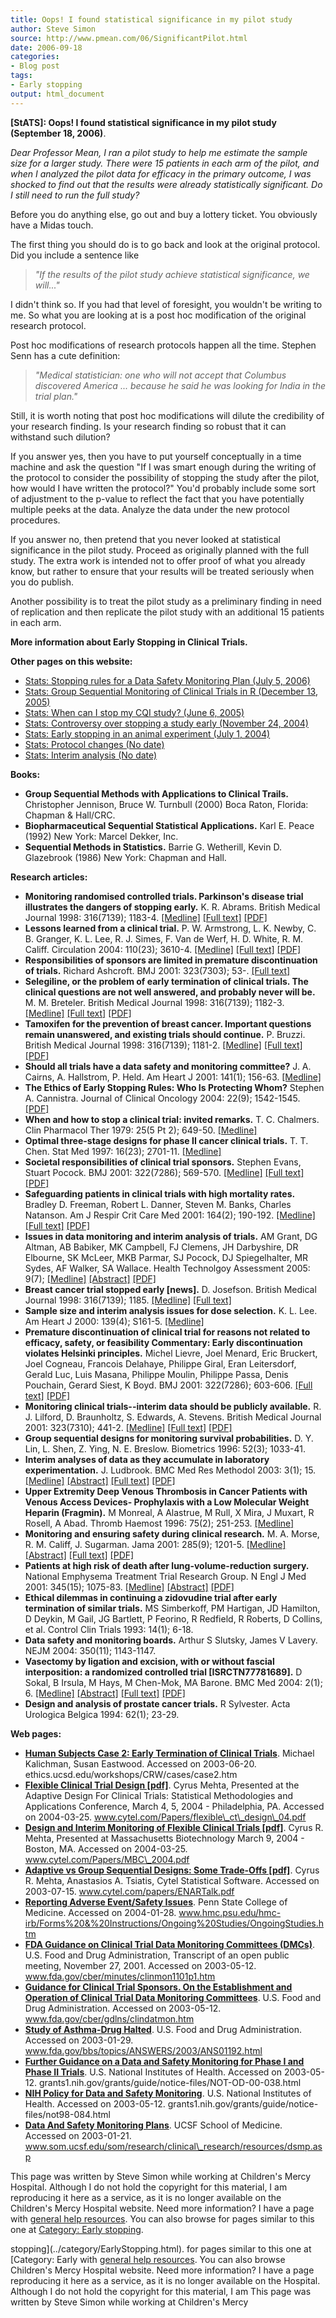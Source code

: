```yaml
---
title: Oops! I found statistical significance in my pilot study
author: Steve Simon
source: http://www.pmean.com/06/SignificantPilot.html
date: 2006-09-18
categories:
- Blog post
tags:
- Early stopping
output: html_document
---
```

**[StATS]: Oops! I found statistical significance in
my pilot study (September 18, 2006)**.

*Dear Professor Mean, I ran a pilot study to help me estimate the sample
size for a larger study. There were 15 patients in each arm of the
pilot, and when I analyzed the pilot data for efficacy in the primary
outcome, I was shocked to find out that the results were already
statistically significant. Do I still need to run the full study?*

Before you do anything else, go out and buy a lottery ticket. You
obviously have a Midas touch.

The first thing you should do is to go back and look at the original
protocol. Did you include a sentence like

> *"If the results of the pilot study achieve statistical significance,
> we will\..."*

I didn't think so. If you had that level of foresight, you wouldn't be
writing to me. So what you are looking at is a post hoc modification of
the original research protocol.

Post hoc modifications of research protocols happen all the time.
Stephen Senn has a cute definition:

> *"Medical statistician: one who will not accept that Columbus
> discovered America \... because he said he was looking for India in
> the trial plan."*

Still, it is worth noting that post hoc modifications will dilute the
credibility of your research finding. Is your research finding so robust
that it can withstand such dilution?

If you answer yes, then you have to put yourself conceptually in a time
machine and ask the question "If I was smart enough during the writing
of the protocol to consider the possibility of stopping the study after
the pilot, how would I have written the protocol?" You'd probably
include some sort of adjustment to the p-value to reflect the fact that
you have potentially multiple peeks at the data. Analyze the data under
the new protocol procedures.

If you answer no, then pretend that you never looked at statistical
significance in the pilot study. Proceed as originally planned with the
full study. The extra work is intended not to offer proof of what you
already know, but rather to ensure that your results will be treated
seriously when you do publish.

Another possibility is to treat the pilot study as a preliminary finding
in need of replication and then replicate the pilot study with an
additional 15 patients in each arm.

**More information about Early Stopping in Clinical Trials.**

**Other pages on this website:**

-   [Stats: Stopping rules for a Data Safety Monitoring Plan (July
    5, 2006)](http://StoppingRules.asp)
-   [Stats: Group Sequential Monitoring of Clinical Trials in R
    (December
    13, 2005)](http://www.pmean.com/weblog2005/GroupSequential.html)
-   [Stats: When can I stop my CQI study? (June
    6, 2005)](http://www.pmean.com/weblog2005/StopStudy.html)
-   [Stats: Controversy over stopping a study early (November
    24, 2004)](http://www.pmean.com/weblog2004/EarlyStoppingControversy.html)
-   [Stats: Early stopping in an animal experiment (July
    1, 2004)](http://www.pmean.com/weblog2004/EarlyStoppingAnimal.html)
-   [Stats: Protocol changes (No date)](../ask/protocol.asp)
-   [Stats: Interim analysis (No date)](../plan/interim.asp)

**Books:**

-   **Group Sequential Methods with Applications to Clinical Trails.**
    Christopher Jennison, Bruce W. Turnbull (2000) Boca Raton, Florida:
    Chapman & Hall/CRC.
-   **Biopharmaceutical Sequential Statistical Applications.** Karl E.
    Peace (1992) New York: Marcel Dekker, Inc.
-   **Sequential Methods in Statistics.** Barrie G. Wetherill, Kevin D.
    Glazebrook (1986) New York: Chapman and Hall.

**Research articles:**

-   **Monitoring randomised controlled trials. Parkinson's disease
    trial illustrates the dangers of stopping early.** K. R. Abrams.
    British Medical Journal 1998: 316(7139); 1183-4.
    [\[Medline\]](http://www.ncbi.nlm.nih.gov/entrez/query.fcgi?cmd=Retrieve&db=PubMed&list_uids=9552993&dopt=Abstract)
    [\[Full text\]](http://bmj.com/cgi/content/full/316/7139/1183)
    [\[PDF\]](http://www.pubmedcentral.gov/picrender.fcgi?artid=1112981&blobtype=pdf)
-   **Lessons learned from a clinical trial.** P. W. Armstrong, L. K.
    Newby, C. B. Granger, K. L. Lee, R. J. Simes, F. Van de Werf, H. D.
    White, R. M. Califf. Circulation 2004: 110(23); 3610-4.
    [\[Medline\]](http://www.ncbi.nlm.nih.gov/entrez/query.fcgi?cmd=Retrieve&db=PubMed&list_uids=15583090&dopt=Abstract)
    [\[Full
    text\]](http://circ.ahajournals.org/cgi/content/full/110/23/3610)
    [\[PDF\]](http://www.circ.ahajournals.org/cgi/reprint/110/23/3610.pdf)
-   **Responsibilities of sponsors are limited in premature
    discontinuation of trials.** Richard Ashcroft. BMJ 2001: 323(7303);
    53-. [\[Full text\]](http://bmj.com/cgi/content/full/323/7303/53)
-   **Selegiline, or the problem of early termination of clinical
    trials. The clinical questions are not well answered, and probably
    never will be.** M. M. Breteler. British Medical Journal 1998:
    316(7139); 1182-3.
    [\[Medline\]](http://www.ncbi.nlm.nih.gov/entrez/query.fcgi?cmd=Retrieve&db=PubMed&list_uids=955299&dopt=Abstract)
    [\[Full text\]](http://bmj.com/cgi/content/full/316/7139/1182)
    [\[PDF\]](http://www.pubmedcentral.gov/picrender.fcgi?artid=1112980&blobtype=pdf)
-   **Tamoxifen for the prevention of breast cancer. Important questions
    remain unanswered, and existing trials should continue.** P. Bruzzi.
    British Medical Journal 1998: 316(7139); 1181-2.
    [\[Medline\]](http://www.ncbi.nlm.nih.gov/entrez/query.fcgi?cmd=Retrieve&db=PubMed&list_uids=9552991&dopt=Abstract)
    [\[Full text\]](http://bmj.com/cgi/content/full/316/7139/1181)
    [\[PDF\]](http://www.pubmedcentral.gov/picrender.fcgi?artid=1112979&blobtype=pdf)
-   **Should all trials have a data safety and monitoring
    committee?** J. A. Cairns, A. Hallstrom, P. Held. Am Heart J 2001:
    141(1); 156-63.
    [\[Medline\]](http://www.ncbi.nlm.nih.gov/entrez/query.fcgi?cmd=Retrieve&db=PubMed&list_uids=11136502&dopt=Abstract)
-   **The Ethics of Early Stopping Rules: Who Is Protecting Whom?**
    Stephen A. Cannistra. Journal of Clinical Oncology 2004: 22(9);
    1542-1545.
    [\[PDF\]](http://www.jco.org/cgi/content/full/22/9/1542?etoc)
-   **When and how to stop a clinical trial: invited remarks.** T. C.
    Chalmers. Clin Pharmacol Ther 1979: 25(5 Pt 2); 649-50.
    [\[Medline\]](http://www.ncbi.nlm.nih.gov/entrez/query.fcgi?cmd=Retrieve&db=PubMed&list_uids=373948&dopt=Abstract)
-   **Optimal three-stage designs for phase II cancer clinical
    trials.** T. T. Chen. Stat Med 1997: 16(23); 2701-11.
    [\[Medline\]](http://www.ncbi.nlm.nih.gov/entrez/query.fcgi?cmd=Retrieve&db=PubMed&list_uids=9421870&dopt=Abstract)
-   **Societal responsibilities of clinical trial sponsors.** Stephen
    Evans, Stuart Pocock. BMJ 2001: 322(7286); 569-570.
    [\[Medline\]](http://www.ncbi.nlm.nih.gov/entrez/query.fcgi?cmd=Retrieve&db=PubMed&list_uids=11238141&dopt=Abstract)
    [\[Full text\]](http://bmj.com/cgi/content/full/322/7286/569)
    [\[PDF\]](http://bmj.com/cgi/reprint/322/7286/569.pdf)
-   **Safeguarding patients in clinical trials with high mortality
    rates.** Bradley D. Freeman, Robert L. Danner, Steven M. Banks,
    Charles Natanson. Am J Respir Crit Care Med 2001: 164(2); 190-192.
    [\[Medline\]](http://www.ncbi.nlm.nih.gov/entrez/query.fcgi?cmd=Retrieve&db=PubMed&list_uids=11463585&dopt=Abstract)
    [\[Full
    text\]](http://ajrccm.atsjournals.org/cgi/content/full/164/2/190)
    [\[PDF\]](http://ajrccm.atsjournals.org/cgi/reprint/164/2/190.pdf)
-   **Issues in data monitoring and interim analysis of trials.** AM
    Grant, DG Altman, AB Babiker, MK Campbell, FJ Clemens, JH
    Darbyshire, DR Elbourne, SK McLeer, MKB Parmar, SJ Pocock, DJ
    Spiegelhalter, MR Sydes, AF Walker, SA Wallace. Health Technolgoy
    Assessment 2005: 9(7);
    [\[Medline\]](http://www.ncbi.nlm.nih.gov/entrez/query.fcgi?cmd=Retrieve&db=PubMed&list_uids=15763038&dopt=Abstract)
    [\[Abstract\]](http://www.hta.ac.uk/execsumm/summ907.htm)
    [\[PDF\]](http://www.hta.ac.uk/fullmono/mon907.pdf)
-   **Breast cancer trial stopped early \[news\].** D. Josefson. British
    Medical Journal 1998: 316(7139); 1185.
    [\[Medline\]](http://www.ncbi.nlm.nih.gov/entrez/query.fcgi?cmd=Retrieve&db=PubMed&list_uids=9583923&dopt=Abstract)
    [\[Full text\]](http://bmj.com/cgi/content/full/316/7139/1185/d)
-   **Sample size and interim analysis issues for dose selection.** K.
    L. Lee. Am Heart J 2000: 139(4); S161-5.
    [\[Medline\]](http://www.ncbi.nlm.nih.gov/entrez/query.fcgi?cmd=Retrieve&db=PubMed&list_uids=10740124&dopt=Abstract)
-   **Premature discontinuation of clinical trial for reasons not
    related to efficacy, safety, or feasibility Commentary: Early
    discontinuation violates Helsinki principles.** Michel Lievre, Joel
    Menard, Eric Bruckert, Joel Cogneau, Francois Delahaye, Philippe
    Giral, Eran Leitersdorf, Gerald Luc, Luis Masana, Philippe Moulin,
    Philippe Passa, Denis Pouchain, Gerard Siest, K Boyd. BMJ 2001:
    322(7286); 603-606. [\[Full
    text\]](http://bmj.com/cgi/content/full/322/7286/603)
    [\[PDF\]](http://bmj.com/cgi/reprint/322/7286/603.pdf)
-   **Monitoring clinical trials\--interim data should be publicly
    available.** R. J. Lilford, D. Braunholtz, S. Edwards, A. Stevens.
    British Medical Journal 2001: 323(7310); 441-2.
    [\[Medline\]](http://www.ncbi.nlm.nih.gov/entrez/query.fcgi?cmd=Retrieve&db=PubMed&list_uids=11520848&dopt=Abstract)
    [\[Full text\]](http://bmj.com/cgi/content/full/323/7310/441)
    [\[PDF\]](http://bmj.com/cgi/reprint/323/7310/441.pdf)
-   **Group sequential designs for monitoring survival
    probabilities.** D. Y. Lin, L. Shen, Z. Ying, N. E. Breslow.
    Biometrics 1996: 52(3); 1033-41.
-   **Interim analyses of data as they accumulate in laboratory
    experimentation.** J. Ludbrook. BMC Med Res Methodol 2003: 3(1); 15.
    [\[Medline\]](http://www.ncbi.nlm.nih.gov/entrez/query.fcgi?cmd=Retrieve&db=PubMed&list_uids=12930561&dopt=Abstract)
    [\[Abstract\]](http://www.biomedcentral.com/1471-2288/3/15/abstract)
    [\[Full text\]](http://www.biomedcentral.com/1471-2288/3/15)
    [\[PDF\]](http://www.biomedcentral.com/content/pdf/1471-2288-3-15.pdf)
-   **Upper Extremity Deep Venous Thrombosis in Cancer Patients with
    Venous Access Devices- Prophylaxis with a Low Molecular Weight
    Heparin (Fragmin).** M Monreal, A Alastrue, M Rull, X Mira, J
    Muxart, R Rosell, A Abad. Thromb Haemost 1996: 75(2); 251-253.
    [\[Medline\]](http://www.ncbi.nlm.nih.gov/entrez/query.fcgi?cmd=Retrieve&db=PubMed&list_uids=8815570&dopt=Abstract)
-   **Monitoring and ensuring safety during clinical research.** M. A.
    Morse, R. M. Califf, J. Sugarman. Jama 2001: 285(9); 1201-5.
    [\[Medline\]](http://www.ncbi.nlm.nih.gov/entrez/query.fcgi?cmd=Retrieve&db=PubMed&list_uids=11231751&dopt=Abstract)
    [\[Abstract\]](http://jama.ama-assn.org/cgi/content/abstract/285/9/1201)
    [\[Full
    text\]](http://jama.ama-assn.org/cgi/content/full/285/9/1201)
    [\[PDF\]](http://jama.ama-assn.org/cgi/reprint/285/9/1201.pdf)
-   **Patients at high risk of death after lung-volume-reduction
    surgery.** National Emphysema Treatment Trial Research Group. N Engl
    J Med 2001: 345(15); 1075-83.
    [\[Medline\]](http://www.ncbi.nlm.nih.gov/entrez/query.fcgi?cmd=Retrieve&db=PubMed&list_uids=11596586&dopt=Abstract)
    [\[Abstract\]](http://content.nejm.org/cgi/content/abstract/345/15/1075)
    [\[PDF\]](http://content.nejm.org/cgi/reprint/345/15/1075.pdf)
-   **Ethical dilemmas in continuing a zidovudine trial after early
    termination of similar trials.** MS Simberkoff, PM Hartigan, JD
    Hamilton, D Deykin, M Gail, JG Bartlett, P Feorino, R Redfield, R
    Roberts, D Collins, et al. Control Clin Trials 1993: 14(1); 6-18.
-   **Data safety and monitoring boards.** Arthur S Slutsky, James V
    Lavery. NEJM 2004: 350(11); 1143-1147.
-   **Vasectomy by ligation and excision, with or without fascial
    interposition: a randomized controlled trial \[ISRCTN77781689\].** D
    Sokal, B Irsula, M Hays, M Chen-Mok, MA Barone. BMC Med 2004: 2(1);
    6.
    [\[Medline\]](http://www.ncbi.nlm.nih.gov/entrez/query.fcgi?cmd=Retrieve&db=PubMed&list_uids=15056388&dopt=Abstract)
    [\[Abstract\]](http://www.biomedcentral.com/1741-7015/2/6/abstract)
    [\[Full text\]](http://www.biomedcentral.com/1741-7015/2/6)
    [\[PDF\]](http://www.biomedcentral.com/content/pdf/1741-7015-2-6.pdf)
-   **Design and analysis of prostate cancer trials.** R Sylvester. Acta
    Urologica Belgica 1994: 62(1); 23-29.

**Web pages:**

-   **[Human Subjects Case 2: Early Termination of Clinical
    Trials](http://ethics.ucsd.edu/workshops/CRW/cases/case2.htm)**.
    Michael Kalichman, Susan Eastwood. Accessed on 2003-06-20.
    ethics.ucsd.edu/workshops/CRW/cases/case2.htm
-   **[Flexible Clinical Trial Design
    \[pdf\]](http://www.cytel.com/Papers/flexible_ct_design_04.pdf)**.
    Cyrus Mehta, Presented at the Adaptive Design For Clinical Trials:
    Statistical Methodologies and Applications Conference, March 4, 5,
    2004 - Philadelphia, PA. Accessed on 2004-03-25.
    www.cytel.com/Papers/flexible\_ct\_design\_04.pdf
-   **[Design and Interim Monitoring of Flexible Clinical Trials
    \[pdf\]](http://www.cytel.com/Papers/MBC_2004.pdf)**. Cyrus R.
    Mehta, Presented at Massachusetts Biotechnology March 9, 2004 -
    Boston, MA. Accessed on 2004-03-25.
    www.cytel.com/Papers/MBC\_2004.pdf
-   **[Adaptive vs Group Sequential Designs: Some Trade-Offs
    \[pdf\]](http://www.cytel.com/papers/ENARTalk.pdf)**. Cyrus R.
    Mehta, Anastasios A. Tsiatis, Cytel Statistical Software. Accessed
    on 2003-07-15. www.cytel.com/papers/ENARTalk.pdf
-   **[Reporting Adverse Event/Safety
    Issues](http://www.hmc.psu.edu/hmc-irb/Forms%20&%20Instructions/Ongoing%20Studies/OngoingStudies.htm)**.
    Penn State College of Medicine. Accessed on 2004-01-28.
    www.hmc.psu.edu/hmc-irb/Forms%20&%20Instructions/Ongoing%20Studies/OngoingStudies.htm
-   **[FDA Guidance on Clinical Trial Data Monitoring Committees
    (DMCs)](http://www.fda.gov/cber/minutes/clinmon1101p1.htm)**. U.S.
    Food and Drug Administration, Transcript of an open public meeting,
    November 27, 2001. Accessed on 2003-05-12.
    www.fda.gov/cber/minutes/clinmon1101p1.htm
-   **[Guidance for Clinical Trial Sponsors. On the Establishment and
    Operation of Clinical Trial Data Monitoring
    Committees](http://www.fda.gov/cber/gdlns/clindatmon.htm)**. U.S.
    Food and Drug Administration. Accessed on 2003-05-12.
    www.fda.gov/cber/gdlns/clindatmon.htm
-   **[Study of Asthma-Drug
    Halted](http://www.fda.gov/bbs/topics/ANSWERS/2003/ANS01192.html)**.
    U.S. Food and Drug Administration. Accessed on 2003-01-29.
    www.fda.gov/bbs/topics/ANSWERS/2003/ANS01192.html
-   **[Further Guidance on a Data and Safety Monitoring for Phase I and
    Phase II
    Trials](http://grants1.nih.gov/grants/guide/notice-files/NOT-OD-00-038.html)**.
    U.S. National Institutes of Health. Accessed on 2003-05-12.
    grants1.nih.gov/grants/guide/notice-files/NOT-OD-00-038.html
-   **[NIH Policy for Data and Safety
    Monitoring](http://grants1.nih.gov/grants/guide/notice-files/not98-084.html)**.
    U.S. National Institutes of Health. Accessed on 2003-05-12.
    grants1.nih.gov/grants/guide/notice-files/not98-084.html
-   **[Data And Safety Monitoring
    Plans](http://www.som.ucsf.edu/som/research/clinical_research/resources/dsmp.asp)**.
    UCSF School of Medicine. Accessed on 2003-01-21.
    www.som.ucsf.edu/som/research/clinical\_research/resources/dsmp.asp

This page was written by Steve Simon while working at Children's Mercy
Hospital. Although I do not hold the copyright for this material, I am
reproducing it here as a service, as it is no longer available on the
Children's Mercy Hospital website. Need more information? I have a page
with [general help resources](../GeneralHelp.html). You can also browse
for pages similar to this one at [Category: Early
stopping](../category/EarlyStopping.html).
<!---More--->
stopping](../category/EarlyStopping.html).
for pages similar to this one at [Category: Early
with [general help resources](../GeneralHelp.html). You can also browse
Children's Mercy Hospital website. Need more information? I have a page
reproducing it here as a service, as it is no longer available on the
Hospital. Although I do not hold the copyright for this material, I am
This page was written by Steve Simon while working at Children's Mercy

<!---Do not use
**[StATS]: Oops! I found statistical significance in
This page was written by Steve Simon while working at Children's Mercy
Hospital. Although I do not hold the copyright for this material, I am
reproducing it here as a service, as it is no longer available on the
Children's Mercy Hospital website. Need more information? I have a page
with [general help resources](../GeneralHelp.html). You can also browse
for pages similar to this one at [Category: Early
stopping](../category/EarlyStopping.html).
--->


